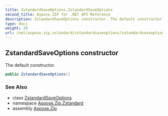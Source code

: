 ```yaml
---
title: ZstandardSaveOptions.ZstandardSaveOptions
second_title: Aspose.ZIP for .NET API Reference
description: ZstandardSaveOptions constructor. The default constructor
type: docs
weight: 10
url: /net/aspose.zip.zstandard/zstandardsaveoptions/zstandardsaveoptions/
---
```

## ZstandardSaveOptions constructor

The default constructor.

```csharp
public ZstandardSaveOptions()
```

### See Also

* class [ZstandardSaveOptions](../)
* namespace [Aspose.Zip.Zstandard](../../zstandardsaveoptions/)
* assembly [Aspose.Zip](../../../)



